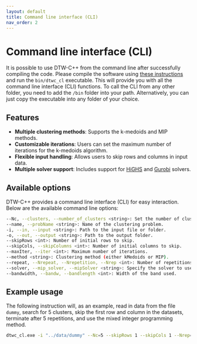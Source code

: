 ```yaml
---
layout: default
title: Command line interface (CLI)
nav_order: 2
---
```



# Command line interface (CLI)

It is possible to use DTW-C++ from the command line after successfully compiling the code. Please compile the software using [these instructions](1_installation.md) and run the `bin/dtwc_cl` executable. This will provide you with all the command line interface (CLI) functions. To call the CLI from any other folder, you need to add the `/bin` folder into your path. Alternatively, you can just copy the executable into any folder of your choice. 

## Features
- **Multiple clustering methods**: Supports the k-medoids and MIP methods.
- **Customizable iterations**: Users can set the maximum number of iterations for the k-medoids algorithm.
- **Flexible input handling**: Allows users to skip rows and columns in input data.
- **Multiple solver support**: Includes support for [HiGHS](https://highs.dev) and [Gurobi](https://www.gurobi.com) solvers.

## Available options

DTW-C++ provides a command line interface (CLI) for easy interaction. Below are the available command line options:

```bash
--Nc, --clusters, --number_of_clusters <string>: Set the number of clusters in the format i..j or a single number i.
--name, --probName <string>: Name of the clustering problem.
-i, --in, --input <string>: Path to the input file or folder.
-o, --out, --output <string>: Path to the output folder.
--skipRows <int>: Number of initial rows to skip.
--skipCols, --skipColumns <int>: Number of initial columns to skip.
--maxIter, --iter <int>: Maximum number of iterations.
--method <string>: Clustering method (either kMedoids or MIP).
--repeat, --Nrepeat, --Nrepetition, --Nrep <int>: Number of repetitions for Kmedoids.
--solver, --mip_solver, --mipSolver <string>: Specify the solver to use.
--bandwidth, --bandw, --bandlength <int>: Width of the band used.
```


## Example usage

The following instruction will, as an example, read in data from the file `dummy`, search for 5 clusters, skip the first row and column in the datasets, terminate after 5 repetitions, and use the mixed integer programming method.

```bash
dtwc_cl.exe -i "../data/dummy" --Nc=5 --skipRows 1 --skipCols 1 --Nrep=5 --method=mip
```


